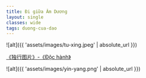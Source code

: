 ```yaml
---
title: Đi giữa Âm Dương
layout: single
classes: wide
tags: duong-cua-dao
---
```


![alt]({{ 'assets/images/tu-xing.jpeg' | absolute_url }})
> <cite>
<a target="_blank" href="https://www.nipic.com/show/3095904.html">
《独行图片》-《Độc hành》
</a>

![alt]({{ 'assets/images/yin-yang.png' | absolute_url }})